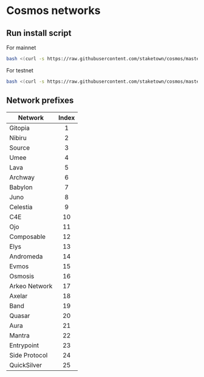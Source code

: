 # Cosmos networks

## Run install script

For mainnet
```bash
bash <(curl -s https://raw.githubusercontent.com/staketown/cosmos/master/composable/main_install.sh)
```

For testnet
```bash
bash <(curl -s https://raw.githubusercontent.com/staketown/cosmos/master/composable/test_install.sh)
```

## Network prefixes

| Network       | Index |
|---------------|:-----:|
| Gitopia       |   1   |
| Nibiru        |   2   |
| Source        |   3   |
| Umee          |   4   |
| Lava          |   5   |
| Archway       |   6   |
| Babylon       |   7   |
| Juno          |   8   |
| Celestia      |   9   |
| C4E           |  10   |
| Ojo           |  11   |
| Composable    |  12   |
| Elys          |  13   |
| Andromeda     |  14   |
| Evmos         |  15   |
| Osmosis       |  16   |
| Arkeo Network |  17   |
| Axelar        |  18   |
| Band          |  19   |
| Quasar        |  20   |
| Aura          |  21   |
| Mantra        |  22   |
| Entrypoint    |  23   |
| Side Protocol |  24   |
| QuickSilver   |  25   |